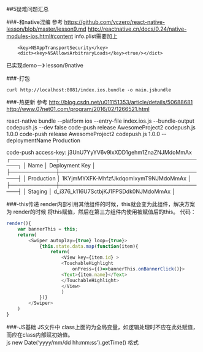 ##5疑难问题汇总

###-和native混编
参考
https://github.com/vczero/react-native-lesson/blob/master/lesson9.md
http://reactnative.cn/docs/0.24/native-modules-ios.html#content
info.plist需要加上
```object-c
    <key>NSAppTransportSecurity</key>
    <dict><key>NSAllowsArbitraryLoads</key><true/></dict>
```
已实现demo－》 lesson/9native

###-打包
``` linux
curl http://localhost:8081/index.ios.bundle -o main.jsbundle
```

###-热更新
参考 
http://blog.csdn.net/u011151353/article/details/50688681
http://www.07net01.com/program/2016/02/1266521.html

react-native bundle --platform ios --entry-file index.ios.js --bundle-output codepush.js --dev false
code-push release AwesomeProject2  codepush.js 1.0.0
code-push release AwesomeProject2  codepush.js 1.0.0 --deploymentName Production

code-push  access-key: j3UnU7YyYV6v9lxXDD1gehm1ZnaZNJMdoMmAx
┌────────────┬───────────────────────────────────────┐
│ Name       │ Deployment Key                        │
├────────────┼───────────────────────────────────────┤
│ Production │ 1KYjmMYXFK-MhfzfJkdqomIxymT9NJMdoMmAx │
├────────────┼───────────────────────────────────────┤
│ Staging    │ d_i376_k116U7SctbjKJ1FPSDdk0NJMdoMmAx │


###-this传递
render内部引用其他组件的时候，this就会变为此组件，解决方案为 render的时候 将this赋值，然后在第三方组件内使用被赋值后的this。 
代码：
```javascript
render(){
    var bannerThis = this;
    return(
        <Swiper autoplay={true} loop={true}>
            {this.state.data.map(function(item){
                return(
                    <View key={item.id} >
                    <TouchableHighlight
                        onPress={()=>bannerThis.onBannerClick()}>
                    <Text>{item.name}</Text>
                    </TouchableHighlight>
                    </View>
                    )
            })}
        </Swiper>
    )
}
```

###-JS基础
JS文件中 class上面的为全局变量，如逻辑处理时不应在此处赋值，而应在class内部赋初始值。<br/>
js   new Date(‘yyyy/mm/dd hh:mm:ss’).getTime()   格式






